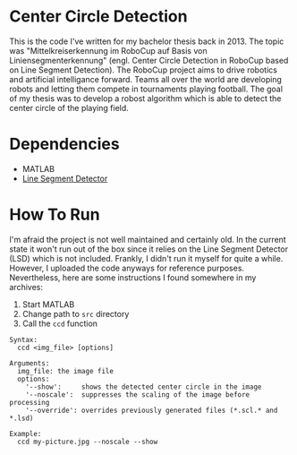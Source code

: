 # Center Circle Detection

This is the code I've written for my bachelor thesis back in 2013. The topic was "Mittelkreiserkennung im RoboCup auf Basis von Liniensegmenterkennung" (engl. Center Circle Detection in RoboCup based on Line Segment Detection). 
The RoboCup project aims to drive robotics and artificial intelligance forward. Teams all over the world are developing robots and letting them compete in tournaments playing football.
The goal of my thesis was to develop a robost algorithm which is able to detect the center circle of the playing field.

# Dependencies

* MATLAB
* [Line Segment Detector](http://www.ipol.im/pub/art/2012/gjmr-lsd/?utm_source=doi)

# How To Run

I'm afraid the project is not well maintained and certainly old. In the current state it won't run out of the box since it relies on the Line Segment Detector (LSD) which is not included. Frankly, I didn't run it myself for quite a while. However, I uploaded the code anyways for reference purposes. Nevertheless, here are some instructions I found somewhere in my archives:

1. Start MATLAB
2. Change path to `src` directory
3. Call the `ccd` function

```
Syntax:
  ccd <img_file> [options]

Arguments:
  img_file: the image file
  options:
    '--show':     shows the detected center circle in the image
    '--noscale':  suppresses the scaling of the image before processing
    '--override': overrides previously generated files (*.scl.* and *.lsd)

Example:
  ccd my-picture.jpg --noscale --show
```
